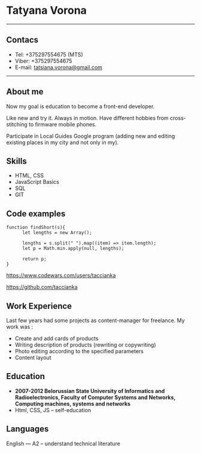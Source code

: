 # Tatyana Vorona
***
## Contacs
* Tel: +375297554675 (MTS)
* Viber: +375297554675
* E-mail: tatsiana.vorona@gmail.com
***
## About me
Now my goal is education to become a front-end developer.

Like new and try it. Always in motion. Have different hobbies from cross-stitching to firmware mobile phones.

Participate in Local Guides Google program (adding new and editing existing places in my city and not only in my).
## Skills
* HTML, CSS
* JavaScript Basics
* SQL
* GIT
## Code examples
```
function findShort(s){
      let lengths = new Array();

      lengths = s.split(" ").map((item) => item.length);
      let p = Math.min.apply(null, lengths);
  
      return p;
}
```
https://www.codewars.com/users/taccianka

https://github.com/taccianka
## Work Experience
Last few years had some projects as content-manager for freelance. My work was :
* Create and add сards of products
* Writing description of products (rewriting or copywriting)
* Photo editing according to the specified parameters
* Content layout
## Education
* **2007-2012 Belorussian State University of Informatics and Radioelectronics, 
Faculty of Computer Systems and Networks, Computing machines, systems and networks**
* Html, CSS, JS – self-education
## Languages
English — A2 – understand technical literature

